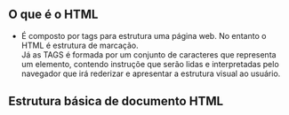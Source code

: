 ## O que é o HTML

- É composto por tags para estrutura uma página web. No entanto o HTML é estrutura de marcação.<br>
Já as TAGS é formada por um conjunto de caracteres que representa um elemento, contendo instruçõe que serão 
lidas e interpretadas pelo navegador que irá rederizar e apresentar a estrutura visual ao usuário.

## Estrutura básica de documento HTML
